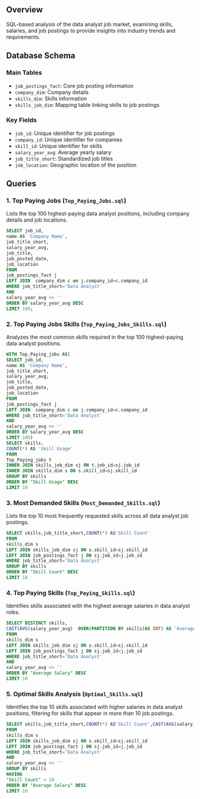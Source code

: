 
## Overview
SQL-based analysis of the data analyst job market, examining skills, salaries, and job postings to provide insights into industry trends and requirements.


## Database Schema

### Main Tables
- `job_postings_fact`: Core job posting information
- `company_dim`: Company details
- `skills_dim`: Skills information
- `skills_job_dim`: Mapping table linking skills to job postings

### Key Fields
- `job_id`: Unique identifier for job postings
- `company_id`: Unique identifier for companies
- `skill_id`: Unique identifier for skills
- `salary_year_avg`: Average yearly salary
- `job_title_short`: Standardized job titles
- `job_location`: Geographic location of the position

## Queries

### 1. Top Paying Jobs (`Top_Paying_Jobs.sql`)
Lists the top 100 highest-paying data analyst positions, including company details and job locations.

``` sql
SELECT job_id,
name AS 'Company Name',
job_title_short,
salary_year_avg,
job_title,
job_posted_date,
job_location
FROM 
job_postings_fact j
LEFT JOIN  company_dim c on j.company_id=c.company_id
WHERE job_title_short='Data Analyst'
AND
salary_year_avg <> ''
ORDER BY salary_year_avg DESC
LIMIT 100;
```
### 2. Top Paying Jobs Skills (`Top_Paying_Jobs_Skills.sql`)
Analyzes the most common skills required in the top 100 highest-paying data analyst positions.

```sql
WITH Top_Paying_jobs AS(
SELECT job_id,
name AS 'Company Name',
job_title_short,
salary_year_avg,
job_title,
job_posted_date,
job_location
FROM 
job_postings_fact j
LEFT JOIN  company_dim c on j.company_id=c.company_id
WHERE job_title_short='Data Analyst'
AND
salary_year_avg <> ''
ORDER BY salary_year_avg DESC
LIMIT 100)
SELECT skills,
COUNT(*) AS 'Skill Usage'
FROM
Top_Paying_jobs t
INNER JOIN skills_job_dim sj ON t.job_id=sj.job_id
INNER JOIN skills_dim s ON s.skill_id=sj.skill_id
GROUP BY skills
ORDER BY "Skill Usage" DESC
LIMIT 10
```

### 3. Most Demanded Skills (`Most_Demanded_Skills.sql`)
Lists the top 10 most frequently requested skills across all data analyst job postings.

```sql
SELECT skills,job_title_short,COUNT(*) AS'Skill Count'
FROM
skills_dim s
LEFT JOIN skills_job_dim sj ON s.skill_id=sj.skill_id
LEFT JOIN job_postings_fact j ON sj.job_id=j.job_id
WHERE job_title_short='Data Analyst'
GROUP BY skills
ORDER BY "Skill Count" DESC
LIMIT 10
```

### 4. Top Paying Skills (`Top_Paying_Skills.sql`)
Identifies skills associated with the highest average salaries in data analyst roles.

```sql
SELECT DISTINCT skills,
CAST(AVG(salary_year_avg)  OVER(PARTITION BY skills)AS INT) AS 'Average Salary'
FROM
skills_dim s
LEFT JOIN skills_job_dim sj ON s.skill_id=sj.skill_id
LEFT JOIN job_postings_fact j ON sj.job_id=j.job_id
WHERE job_title_short='Data Analyst'
AND
salary_year_avg <> ''
ORDER BY "Average Salary" DESC
LIMIT 10
```

### 5. Optimal Skills Analysis (`Optimal_Skills.sql`)
Identifies the top 10 skills associated with higher salaries in data analyst positions, filtering for skills that appear in more than 10 job postings.

```sql
SELECT skills,job_title_short,COUNT(*) AS'Skill Count',CAST(AVG(salary_year_avg)AS INT) AS 'Average Salary'
FROM
skills_dim s
LEFT JOIN skills_job_dim sj ON s.skill_id=sj.skill_id
LEFT JOIN job_postings_fact j ON sj.job_id=j.job_id
WHERE job_title_short='Data Analyst'
AND
salary_year_avg <> ''
GROUP BY skills
HAVING
"Skill Count" > 10 
ORDER BY "Average Salary" DESC
LIMIT 10
```


